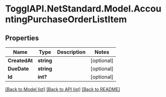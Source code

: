 # TogglAPI.NetStandard.Model.AccountingPurchaseOrderListItem
## Properties

Name | Type | Description | Notes
------------ | ------------- | ------------- | -------------
**CreatedAt** | **string** |  | [optional] 
**DueDate** | **string** |  | [optional] 
**Id** | **int?** |  | [optional] 

[[Back to Model list]](../README.md#documentation-for-models) [[Back to API list]](../README.md#documentation-for-api-endpoints) [[Back to README]](../README.md)

